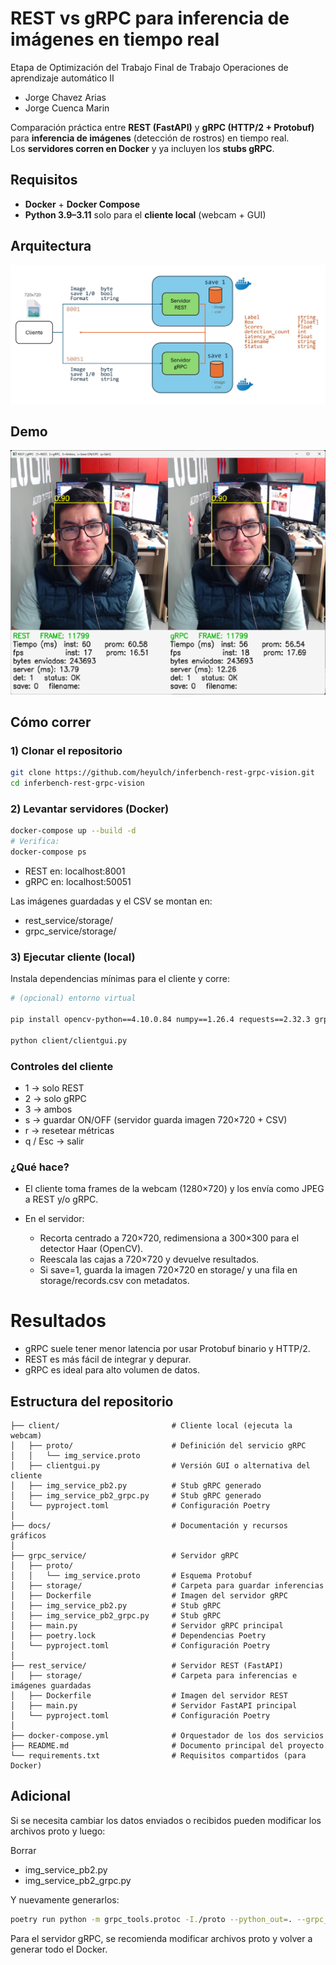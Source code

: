 # REST vs gRPC para inferencia de imágenes en tiempo real

Etapa de Optimización del Trabajo Final de Trabajo Operaciones de aprendizaje automático II
- Jorge Chavez Arias 
- Jorge Cuenca Marin

Comparación práctica entre **REST (FastAPI)** y **gRPC (HTTP/2 + Protobuf)** para **inferencia de imágenes** (detección de rostros) en tiempo real.  
Los **servidores corren en Docker** y ya incluyen los **stubs gRPC**.

## Requisitos
- **Docker** + **Docker Compose**
- **Python 3.9–3.11** solo para el **cliente local** (webcam + GUI)

## Arquitectura

![Diagrama general](docs/img/diagrama.jpg)

## Demo

![Demo](docs/img/ejemplo.jpg)
  


## Cómo correr

### 1) Clonar el repositorio
```bash
git clone https://github.com/heyulch/inferbench-rest-grpc-vision.git
cd inferbench-rest-grpc-vision
```

### 2) Levantar servidores (Docker)
```bash
docker-compose up --build -d
# Verifica:
docker-compose ps
```

- REST en: localhost:8001
- gRPC en: localhost:50051

Las imágenes guardadas y el CSV se montan en:

- rest_service/storage/
- grpc_service/storage/

### 3) Ejecutar cliente (local)

Instala dependencias mínimas para el cliente y corre:
```bash
# (opcional) entorno virtual

pip install opencv-python==4.10.0.84 numpy==1.26.4 requests==2.32.3 grpcio==1.64.1

python client/clientgui.py
```

### Controles del cliente
- 1 → solo REST
- 2 → solo gRPC
- 3 → ambos
- s → guardar ON/OFF (servidor guarda imagen 720×720 + CSV)
- r → resetear métricas
- q / Esc → salir

### ¿Qué hace?

- El cliente toma frames de la webcam (1280×720) y los envía como JPEG a REST y/o gRPC.

- En el servidor:

    - Recorta centrado a 720×720, redimensiona a 300×300 para el detector Haar (OpenCV).
    - Reescala las cajas a 720×720 y devuelve resultados.
    - Si save=1, guarda la imagen 720×720 en storage/ y una fila en storage/records.csv con metadatos.


# Resultados 

- gRPC suele tener menor latencia por usar Protobuf binario y HTTP/2.
- REST es más fácil de integrar y depurar.
- gRPC es ideal para alto volumen de datos.


## Estructura del repositorio
```
├── client/                         # Cliente local (ejecuta la webcam)
│   ├── proto/                      # Definición del servicio gRPC
│   │   └── img_service.proto
│   ├── clientgui.py                # Versión GUI o alternativa del cliente
│   ├── img_service_pb2.py          # Stub gRPC generado 
│   ├── img_service_pb2_grpc.py     # Stub gRPC generado 
│   └── pyproject.toml              # Configuración Poetry
│
├── docs/                           # Documentación y recursos gráficos
│
├── grpc_service/                   # Servidor gRPC
│   ├── proto/
│   │   └── img_service.proto       # Esquema Protobuf
│   ├── storage/                    # Carpeta para guardar inferencias
│   ├── Dockerfile                  # Imagen del servidor gRPC
│   ├── img_service_pb2.py          # Stub gRPC
│   ├── img_service_pb2_grpc.py     # Stub gRPC 
│   ├── main.py                     # Servidor gRPC principal
│   ├── poetry.lock                 # Dependencias Poetry 
│   └── pyproject.toml              # Configuración Poetry
│
├── rest_service/                   # Servidor REST (FastAPI)
│   ├── storage/                    # Carpeta para inferencias e imágenes guardadas
│   ├── Dockerfile                  # Imagen del servidor REST
│   ├── main.py                     # Servidor FastAPI principal
│   └── pyproject.toml              # Configuración Poetry
│
├── docker-compose.yml              # Orquestador de los dos servicios
├── README.md                       # Documento principal del proyecto
└── requirements.txt                # Requisitos compartidos (para Docker)
```

## Adicional

Si se necesita cambiar los datos enviados o recibidos pueden modificar los archivos proto y luego: 

Borrar 
- img_service_pb2.py
- img_service_pb2_grpc.py

Y nuevamente generarlos:
```bash
poetry run python -m grpc_tools.protoc -I./proto --python_out=. --grpc_python_out=. ./proto/img_service.proto
```
Para el servidor gRPC, se recomienda modificar archivos proto y volver a generar todo el Docker.